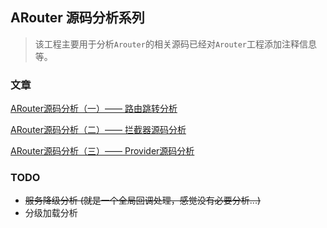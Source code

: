 ## ARouter 源码分析系列


> 该工程主要用于分析`Arouter`的相关源码已经对`Arouter`工程添加注释信息等。


### 文章

[ARouter源码分析（一）—— 路由跳转分析](https://mahao.blog.csdn.net/article/details/89493063)

[ARouter源码分析（二）—— 拦截器源码分析](https://mahao.blog.csdn.net/article/details/89513229)

[ARouter源码分析（三）—— Provider源码分析](https://blog.csdn.net/lisdye2/article/details/89515474)

### TODO 
- ~~服务降级分析 (就是一个全局回调处理，感觉没有必要分析...)~~
- 分级加载分析

